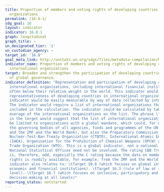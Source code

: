 ```yaml
---
title: Proportion of members and voting rights of developing countries in international
  organizations
permalink: /16-8-1/
sdg_goal: 16
layout: indicator
indicator: 16.8.1
graph: longitudinal
graph_title: ~
un_designated_tier: '1'
un_custodian_agency: ~
target_id: '16.8'
goal_meta_link: http://unstats.un.org/sdgs/files/metadata-compilation/Metadata-Goal-16.pdf
indicator_name: Proportion of members and voting rights of developing countries in
  international organizations
target: Broaden and strengthen the participation of developing countries in the institutions
  of global governance.
indicator_definition: "Representation and participation of developing countries in
  international organizations, including international financial institutions, is
  often below their relative weight in the world. This indicator would measure the
  representativeness of developing countries in international organizations. This
  indicator would be easily measurable by way of data collected by international organizations.
  The indicator would require a list of international organizations that would be
  included in the calculation. The indicator could be calculated by taking the simple
  average of the international organizations on the list. The phrase \"global governance\"
  in the target would suggest that the list of international organizations should
  be limited to organizations with a global mandate, which could, for example, include
  the governing bodies of all agencies, funds and programmes of the UN system (including
  and the IMF and the World Bank), but also the Preparatory Commission for the Comprehensive
  Nuclear-Test-Ban Treaty Organization (CTBTO), International Atomic Energy Agency
  (IAEA), Organisation for the Prohibition of Chemical Weapons (OPCW) and the World
  Trade Organization (WTO). This is a global indicator, not a national indicator.
  National Statistical Offices need not be involved. The rating CBB from the survey
  is, therefore, odd, especially the C rating because the data on membership and voting
  rights is readily available, for example, from the IMF and the World Bank. This
  indicator also relates to: \tTarget 10.6 (which focuses on global international
  economic and financial institutions). \tTarget 16.3 (rule of law at international
  level). \tTarget 16.7 (which focuses on inclusive, participatory and representative
  decision-making at all levels)"
reporting_status: notstarted
---
```

